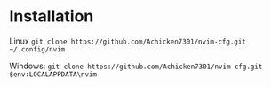 # Installation
Linux
`git clone https://github.com/Achicken7301/nvim-cfg.git ~/.config/nvim`

Windows: 
`git clone https://github.com/Achicken7301/nvim-cfg.git $env:LOCALAPPDATA\nvim`


